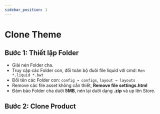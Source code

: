 ```yaml
---
sidebar_position: 1
---
```


# Clone Theme

## Bước 1: Thiết lập Folder ##
- Giải nén Folder cha.
- Truy cập các Folder con, đổi toàn bộ đuôi file liquid với cmd: `Ren *.liquid *.bwt`
- Đổi tên các Folder con: `config → configs`, `layout → layouts`
- Remove các file asset không cần thiết, **Remove file settings.html**
- Đảm bảo Folder cha dưới **5MB**, nén lại dưới dạng **.zip** và up lên Store.

## Bước 2: Clone Product
